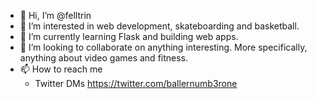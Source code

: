 - 👋 Hi, I’m @felltrin
- 👀 I’m interested in web development, skateboarding and basketball.
- 🌱 I’m currently learning Flask and building web apps.
- 💞️ I’m looking to collaborate on anything interesting. More specifically, anything about video games and fitness. 
- 📫 How to reach me
  - Twitter DMs
    https://twitter.com/ballernumb3rone

<!---
felltrin/felltrin is a ✨ special ✨ repository because its `README.md` (this file) appears on your GitHub profile.
You can click the Preview link to take a look at your changes.
--->
